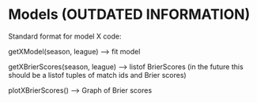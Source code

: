 # Models (OUTDATED INFORMATION)

Standard format for model X code:

getXModel(season, league) --> fit model

getXBrierScores(season, league) --> listof BrierScores (in the future this should be a listof tuples of match ids and Brier scores)

plotXBrierScores() --> Graph of Brier scores
